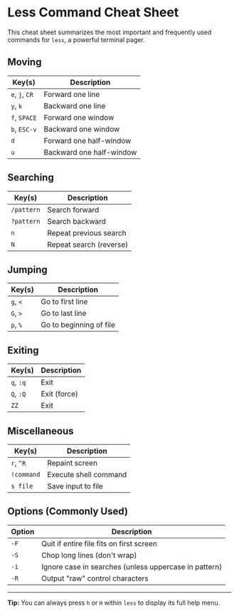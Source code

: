 # Less Command Cheat Sheet

This cheat sheet summarizes the most important and frequently used commands for `less`, a powerful terminal pager.

## Moving

| Key(s)      | Description             |
|-------------|-------------------------|
| `e`, `j`, `CR` | Forward one line        |
| `y`, `k`      | Backward one line       |
| `f`, `SPACE`  | Forward one window      |
| `b`, `ESC-v`  | Backward one window     |
| `d`           | Forward one half-window |
| `u`           | Backward one half-window|

## Searching

| Key(s)      | Description             |
|-------------|-------------------------|
| `/pattern`  | Search forward          |
| `?pattern`  | Search backward         |
| `n`           | Repeat previous search  |
| `N`           | Repeat search (reverse) |

## Jumping

| Key(s)      | Description             |
|-------------|-------------------------|
| `g`, `<`      | Go to first line        |
| `G`, `>`      | Go to last line         |
| `p`, `%`      | Go to beginning of file |

## Exiting

| Key(s)      | Description             |
|-------------|-------------------------|
| `q`, `:q`     | Exit                    |
| `Q`, `:Q`     | Exit (force)            |
| `ZZ`          | Exit                    |

## Miscellaneous

| Key(s)      | Description             |
|-------------|-------------------------|
| `r`, `^R`     | Repaint screen          |
| `!command`    | Execute shell command   |
| `s file`      | Save input to file      |

## Options (Commonly Used)

| Option      | Description             |
|-------------|-------------------------|
| `-F`        | Quit if entire file fits on first screen |
| `-S`        | Chop long lines (don't wrap) |
| `-i`        | Ignore case in searches (unless uppercase in pattern) |
| `-R`        | Output "raw" control characters |

---

**Tip:** You can always press `h` or `H` within `less` to display its full help menu.
